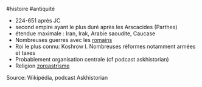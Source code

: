 #histoire #antiquité 

- 224-651 après JC
- second empire ayant le plus duré après les Arscacides (Parthes)
- étendue maximale : Iran, Irak, Arabie saoudite, Caucase
- Nombreuses guerres avec les [romains](Rome%20antique.md)
- Roi le plus connu: Koshrow I. Nombreuses réformes notamment armées et taxes
- Probablement organisation centrale (cf podcast askhistorian)
- Religion [zoroastrisme](Zoroastrisme.md)

Source: Wikipédia, podcast Askhistorian


